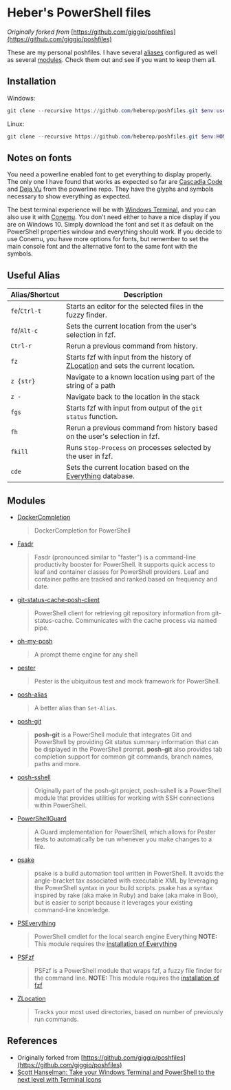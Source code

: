 # Heber's PowerShell files

*Originally forked from* [https://github.com/giggio/poshfiles](https://github.com/giggio/poshfiles)

These are my personal poshfiles. I have several [aliases](https://github.com/heberop/poshfiles/blob/main/CreateAliases.ps1) configured
as well as several [modules](https://github.com/heberop/poshfiles/tree/main/Modules).
Check them out and see if you want to keep them all.

## Installation

Windows:

````powershell
git clone --recursive https://github.com/heberop/poshfiles.git $env:userprofile\Documents\PowerShell
````

Linux:

````powershell
git clone --recursive https://github.com/heberop/poshfiles.git $env:HOME\Documents\PowerShell
````

## Notes on fonts

You need a powerline enabled font to get everything to display properly. The only one I have found
that works as expected so far are
[Cascadia Code](https://github.com/microsoft/cascadia-code) and
[Deja Vu](https://github.com/powerline/fonts/blob/master/DejaVuSansMono/DejaVu%20Sans%20Mono%20for%20Powerline.ttf)
from the powerline repo. They have the glyphs and symbols necessary to show everything as expected.

The best terminal experience will be with
[Windows Terminal](https://github.com/microsoft/terminal), and you can also use
it with [Conemu](https://conemu.github.io/).
You don't need either to have a nice display if you are on Windows 10. Simply download the font
and set it as default on the PowerShell properties window and everything should work.
If you decide to use Conemu, you have more options for fonts, but remember to set the main console font
and the alternative font to the same font with the symbols.

## Useful Alias

| Alias/Shortcut | Description                              |
|----------------|------------------------------------------|
| `fe`/`Ctrl-t`  | Starts an editor for the selected files in the fuzzy finder. |
| `fd`/`Alt-c`   | Sets the current location from the user's selection in fzf. |
| `Ctrl-r`       | Rerun a previous command from history.   |
| `fz`           | Starts fzf with input from the history of [ZLocation](https://github.com/vors/ZLocation) and sets the current location. |
| `z {str}`      | Navigate to a known location using part of the string of a path |
| `z -`          | Navigate back to the location in the stack |
| `fgs`          | Starts fzf with input from output of the `git status` function. |
| `fh`           | Rerun a previous command from history based on the user's selection in fzf. |
| `fkill`        | Runs `Stop-Process` on processes selected by the user in fzf. |
| `cde`          | Sets the current location based on the [Everything](https://www.voidtools.com/) database. |

## Modules

* [DockerCompletion](https://github.com/matt9ucci/DockerCompletion)

  > DockerCompletion for PowerShell
  
* [Fasdr](https://github.com/kelleyma49/fasdr)

  > Fasdr (pronounced similar to "faster") is a command-line productivity booster for PowerShell. It supports quick access to leaf and container classes for PowerShell providers. Leaf and container paths are tracked and ranked based on frequency and date.

* [git-status-cache-posh-client](https://github.com/cmarcusreid/git-status-cache-posh-client)

  > PowerShell client for retrieving git repository information from git-status-cache. Communicates with the cache process via named pipe.
  
* [oh-my-posh](https://ohmyposh.dev/)

  > A prompt theme engine for any shell
  
* [pester](https://github.com/pester/Pester)

  > Pester is the ubiquitous test and mock framework for PowerShell.
  
* [posh-alias](https://github.com/giggio/posh-alias)

  > A better alias than `Set-Alias`.
  
* [posh-git](https://github.com/dahlbyk/posh-git)

  > **posh-git** is a PowerShell module that integrates Git and PowerShell by providing Git status summary information that can be displayed in the PowerShell prompt. **posh-git** also provides tab completion support for common git commands, branch names, paths and more.

* [posh-sshell](https://github.com/dahlbyk/posh-sshell)

  > Originally part of the posh-git project, posh-sshell is a PowerShell module that provides utilities for working with SSH connections within PowerShell.

* [PowerShellGuard](https://github.com/smurawski/PowerShellGuard)

  > A Guard implementation for PowerShell, which allows for Pester tests to automatically be run whenever you make changes to a file.
  
* [psake](https://github.com/psake/psake)

  > psake is a build automation tool written in PowerShell. It avoids the angle-bracket tax associated with executable XML by leveraging the PowerShell syntax in your build scripts. psake has a syntax inspired by rake (aka make in Ruby) and bake (aka make in Boo), but is easier to script because it leverages your existing command-line knowledge.
  
* [PSEverything](https://github.com/powercode/PSEverything)

  > PowerShell cmdlet for the local search engine Everything
  > **NOTE:** This module requires the [installation of Everything](http://www.voidtools.com/)
  
* [PSFzf](https://github.com/kelleyma49/PSFzf)

  > PSFzf is a PowerShell module that wraps fzf, a fuzzy file finder for the command line.
  > **NOTE:** This module requires the [installation of fzf](https://community.chocolatey.org/packages/fzf)
  
* [ZLocation](https://github.com/vors/ZLocation)

  > Tracks your most used directories, based on number of previously run commands.

## References

* Originally forked from [https://github.com/giggio/poshfiles](https://github.com/giggio/poshfiles)
* [Scott Hanselman: Take your Windows Terminal and PowerShell to the next level with Terminal Icons](https://www.hanselman.com/blog/take-your-windows-terminal-and-powershell-to-the-next-level-with-terminal-icons)
